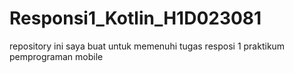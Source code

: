 # Responsi1_Kotlin_H1D023081
repository ini saya buat untuk memenuhi tugas resposi 1 praktikum pemprograman mobile 
